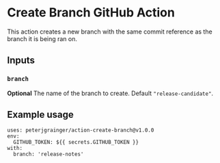 # Create Branch GitHub Action

This action creates a new branch with the same commit reference as the branch it is being ran on.

## Inputs

### `branch`

**Optional** The name of the branch to create. Default `"release-candidate"`.

## Example usage

```
uses: peterjgrainger/action-create-branch@v1.0.0
env:
  GITHUB_TOKEN: ${{ secrets.GITHUB_TOKEN }}
with:
  branch: 'release-notes'
```
